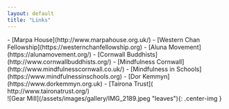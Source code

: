 ```yaml
---
layout: default
title: "Links"
---
```


<div class="col-left" markdown="1">
- [Marpa House](http://www.marpahouse.org.uk/)
- [Western Chan Fellowship](https://westernchanfellowship.org)
- [Aluna Movement](https://alunamovement.org/)
- [Cornwall Buddhists](http://www.cornwallbuddhists.org/)
- [Mindfulness Cornwall](http://www.mindfulnesscornwall.co.uk/)
- [Mindfulness in Schools](https://www.mindfulnessinschools.org)
- [Dor Kemmyn](https://www.dorkemmyn.org.uk)
- [Tairona Trust]( http://www.taironatrust.org/)
</div>

<div class="col-right" markdown="1">
![Gear Mill](/assets/images/gallery/IMG_2189.jpeg "leaves"){: .center-img }
</div>
